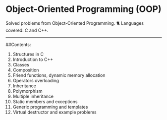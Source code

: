 # Object-Oriented Programming (OOP)
Solved problems from Object-Oriented Programming. 🐈
Languages covered: C and C++.


_______
##Contents:
1. Structures in C
2. Introduction to C++
3. Classes
4. Composition
5. Friend functions, dynamic memory allocation
6. Operators overloading
7. Inheritance
8. Polymorphism
9. Multiple inheritance
10. Static members and exceptions
11. Generic programming and templates
12. Virtual destructor and example problems
